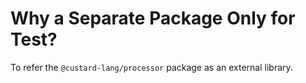 # Why a Separate Package Only for Test?

To refer the `@custard-lang/processor` package as an external library.
